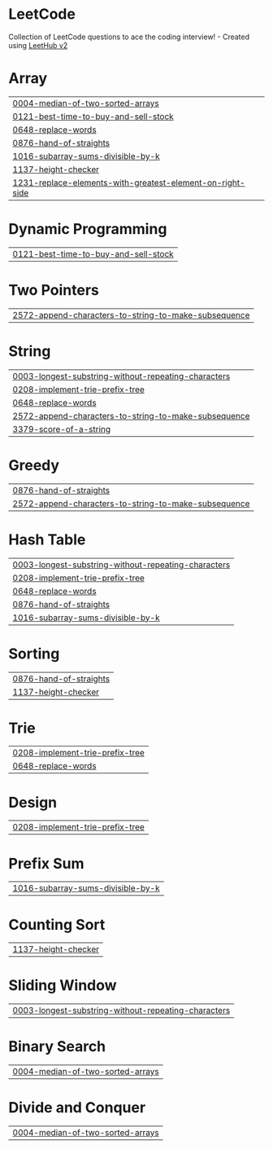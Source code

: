 # LeetCode
Collection of LeetCode questions to ace the coding interview! - Created using [LeetHub v2](https://github.com/arunbhardwaj/LeetHub-2.0)


# Array
|  |
| ------- |
| [0004-median-of-two-sorted-arrays](https://github.com/sivamaniPITTALA/LeetCode/tree/master/0004-median-of-two-sorted-arrays) |
| [0121-best-time-to-buy-and-sell-stock](https://github.com/sivamaniPITTALA/LeetCode/tree/master/0121-best-time-to-buy-and-sell-stock) |
| [0648-replace-words](https://github.com/sivamaniPITTALA/LeetCode/tree/master/0648-replace-words) |
| [0876-hand-of-straights](https://github.com/sivamaniPITTALA/LeetCode/tree/master/0876-hand-of-straights) |
| [1016-subarray-sums-divisible-by-k](https://github.com/sivamaniPITTALA/LeetCode/tree/master/1016-subarray-sums-divisible-by-k) |
| [1137-height-checker](https://github.com/sivamaniPITTALA/LeetCode/tree/master/1137-height-checker) |
| [1231-replace-elements-with-greatest-element-on-right-side](https://github.com/sivamaniPITTALA/LeetCode/tree/master/1231-replace-elements-with-greatest-element-on-right-side) |
# Dynamic Programming
|  |
| ------- |
| [0121-best-time-to-buy-and-sell-stock](https://github.com/sivamaniPITTALA/LeetCode/tree/master/0121-best-time-to-buy-and-sell-stock) |
# Two Pointers
|  |
| ------- |
| [2572-append-characters-to-string-to-make-subsequence](https://github.com/sivamaniPITTALA/LeetCode/tree/master/2572-append-characters-to-string-to-make-subsequence) |
# String
|  |
| ------- |
| [0003-longest-substring-without-repeating-characters](https://github.com/sivamaniPITTALA/LeetCode/tree/master/0003-longest-substring-without-repeating-characters) |
| [0208-implement-trie-prefix-tree](https://github.com/sivamaniPITTALA/LeetCode/tree/master/0208-implement-trie-prefix-tree) |
| [0648-replace-words](https://github.com/sivamaniPITTALA/LeetCode/tree/master/0648-replace-words) |
| [2572-append-characters-to-string-to-make-subsequence](https://github.com/sivamaniPITTALA/LeetCode/tree/master/2572-append-characters-to-string-to-make-subsequence) |
| [3379-score-of-a-string](https://github.com/sivamaniPITTALA/LeetCode/tree/master/3379-score-of-a-string) |
# Greedy
|  |
| ------- |
| [0876-hand-of-straights](https://github.com/sivamaniPITTALA/LeetCode/tree/master/0876-hand-of-straights) |
| [2572-append-characters-to-string-to-make-subsequence](https://github.com/sivamaniPITTALA/LeetCode/tree/master/2572-append-characters-to-string-to-make-subsequence) |
# Hash Table
|  |
| ------- |
| [0003-longest-substring-without-repeating-characters](https://github.com/sivamaniPITTALA/LeetCode/tree/master/0003-longest-substring-without-repeating-characters) |
| [0208-implement-trie-prefix-tree](https://github.com/sivamaniPITTALA/LeetCode/tree/master/0208-implement-trie-prefix-tree) |
| [0648-replace-words](https://github.com/sivamaniPITTALA/LeetCode/tree/master/0648-replace-words) |
| [0876-hand-of-straights](https://github.com/sivamaniPITTALA/LeetCode/tree/master/0876-hand-of-straights) |
| [1016-subarray-sums-divisible-by-k](https://github.com/sivamaniPITTALA/LeetCode/tree/master/1016-subarray-sums-divisible-by-k) |
# Sorting
|  |
| ------- |
| [0876-hand-of-straights](https://github.com/sivamaniPITTALA/LeetCode/tree/master/0876-hand-of-straights) |
| [1137-height-checker](https://github.com/sivamaniPITTALA/LeetCode/tree/master/1137-height-checker) |
# Trie
|  |
| ------- |
| [0208-implement-trie-prefix-tree](https://github.com/sivamaniPITTALA/LeetCode/tree/master/0208-implement-trie-prefix-tree) |
| [0648-replace-words](https://github.com/sivamaniPITTALA/LeetCode/tree/master/0648-replace-words) |
# Design
|  |
| ------- |
| [0208-implement-trie-prefix-tree](https://github.com/sivamaniPITTALA/LeetCode/tree/master/0208-implement-trie-prefix-tree) |
# Prefix Sum
|  |
| ------- |
| [1016-subarray-sums-divisible-by-k](https://github.com/sivamaniPITTALA/LeetCode/tree/master/1016-subarray-sums-divisible-by-k) |
# Counting Sort
|  |
| ------- |
| [1137-height-checker](https://github.com/sivamaniPITTALA/LeetCode/tree/master/1137-height-checker) |
# Sliding Window
|  |
| ------- |
| [0003-longest-substring-without-repeating-characters](https://github.com/sivamaniPITTALA/LeetCode/tree/master/0003-longest-substring-without-repeating-characters) |
# Binary Search
|  |
| ------- |
| [0004-median-of-two-sorted-arrays](https://github.com/sivamaniPITTALA/LeetCode/tree/master/0004-median-of-two-sorted-arrays) |
# Divide and Conquer
|  |
| ------- |
| [0004-median-of-two-sorted-arrays](https://github.com/sivamaniPITTALA/LeetCode/tree/master/0004-median-of-two-sorted-arrays) |